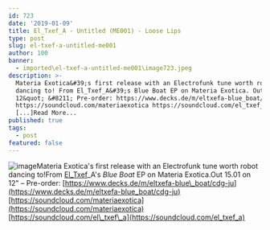 ```yaml
---
id: 723
date: '2019-01-09'
title: El_Txef_A - Untitled (ME001) - Loose Lips
type: post
slug: el-txef-a-untitled-me001
author: 100
banner:
  - imported\el-txef-a-untitled-me001\image723.jpeg
description: >-
  Materia Exotica&#39;s first release with an Electrofunk tune worth robot
  dancing to! From El_Txef_A&#39;s Blue Boat EP on Materia Exotica. Out 15.01 on
  12&quot; &#8211; Pre-order: https://www.decks.de/m/eltxefa-blue_boat/cdg-ju
  https://soundcloud.com/materiaexotica https://soundcloud.com/el_txef_a
  [...]Read More...
published: true
tags:
  - post
featured: false
---
```

![image](../imported\el-txef-a-untitled-me001\image723.jpeg)Materia Exotica's first release with an Electrofunk tune worth robot dancing to!From [El\_Txef](https://www.residentadvisor.net/dj/el_txef_a)\_A's _Blue Boat_ EP on Materia Exotica.Out 15.01 on 12" – Pre-order: [https://www.decks.de/m/eltxefa-blue\_boat/cdg-ju](https://www.decks.de/m/eltxefa-blue_boat/cdg-ju)[https://soundcloud.com/materiaexotica](https://soundcloud.com/materiaexotica)[https://soundcloud.com/el\_txef\_a](https://soundcloud.com/el_txef_a)